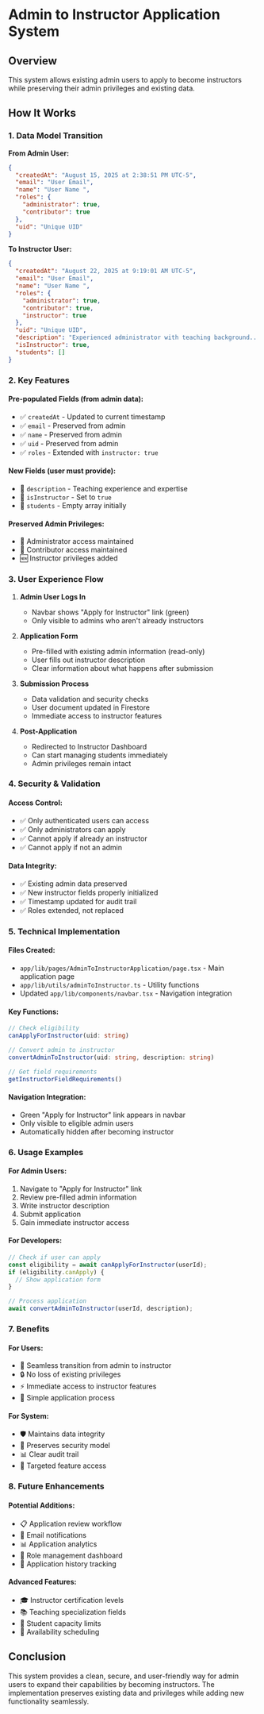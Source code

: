 # Admin to Instructor Application System

## Overview
This system allows existing admin users to apply to become instructors while preserving their admin privileges and existing data.

## How It Works

### 1. **Data Model Transition**
**From Admin User:**
```json
{
  "createdAt": "August 15, 2025 at 2:38:51 PM UTC-5",
  "email": "User Email",
  "name": "User Name ",
  "roles": {
    "administrator": true,
    "contributor": true
  },
  "uid": "Unique UID"
}
```

**To Instructor User:**
```json
{
  "createdAt": "August 22, 2025 at 9:19:01 AM UTC-5",
  "email": "User Email",
  "name": "User Name ",
  "roles": {
    "administrator": true,
    "contributor": true,
    "instructor": true
  },
  "uid": "Unique UID",
  "description": "Experienced administrator with teaching background...",
  "isInstructor": true,
  "students": []
}
```

### 2. **Key Features**

#### **Pre-populated Fields** (from admin data):
- ✅ `createdAt` - Updated to current timestamp
- ✅ `email` - Preserved from admin
- ✅ `name` - Preserved from admin  
- ✅ `uid` - Preserved from admin
- ✅ `roles` - Extended with `instructor: true`

#### **New Fields** (user must provide):
- 📝 `description` - Teaching experience and expertise
- 🎯 `isInstructor` - Set to `true`
- 👥 `students` - Empty array initially

#### **Preserved Admin Privileges**:
- 🔐 Administrator access maintained
- 🔐 Contributor access maintained
- 🆕 Instructor privileges added

### 3. **User Experience Flow**

1. **Admin User Logs In**
   - Navbar shows "Apply for Instructor" link (green)
   - Only visible to admins who aren't already instructors

2. **Application Form**
   - Pre-filled with existing admin information (read-only)
   - User fills out instructor description
   - Clear information about what happens after submission

3. **Submission Process**
   - Data validation and security checks
   - User document updated in Firestore
   - Immediate access to instructor features

4. **Post-Application**
   - Redirected to Instructor Dashboard
   - Can start managing students immediately
   - Admin privileges remain intact

### 4. **Security & Validation**

#### **Access Control:**
- ✅ Only authenticated users can access
- ✅ Only administrators can apply
- ✅ Cannot apply if already an instructor
- ✅ Cannot apply if not an admin

#### **Data Integrity:**
- ✅ Existing admin data preserved
- ✅ New instructor fields properly initialized
- ✅ Timestamp updated for audit trail
- ✅ Roles extended, not replaced

### 5. **Technical Implementation**

#### **Files Created:**
- `app/lib/pages/AdminToInstructorApplication/page.tsx` - Main application page
- `app/lib/utils/adminToInstructor.ts` - Utility functions
- Updated `app/lib/components/navbar.tsx` - Navigation integration

#### **Key Functions:**
```typescript
// Check eligibility
canApplyForInstructor(uid: string)

// Convert admin to instructor
convertAdminToInstructor(uid: string, description: string)

// Get field requirements
getInstructorFieldRequirements()
```

#### **Navigation Integration:**
- Green "Apply for Instructor" link appears in navbar
- Only visible to eligible admin users
- Automatically hidden after becoming instructor

### 6. **Usage Examples**

#### **For Admin Users:**
1. Navigate to "Apply for Instructor" link
2. Review pre-filled admin information
3. Write instructor description
4. Submit application
5. Gain immediate instructor access

#### **For Developers:**
```typescript
// Check if user can apply
const eligibility = await canApplyForInstructor(userId);
if (eligibility.canApply) {
  // Show application form
}

// Process application
await convertAdminToInstructor(userId, description);
```

### 7. **Benefits**

#### **For Users:**
- 🚀 Seamless transition from admin to instructor
- 🔒 No loss of existing privileges
- ⚡ Immediate access to instructor features
- 📝 Simple application process

#### **For System:**
- 🛡️ Maintains data integrity
- 🔐 Preserves security model
- 📊 Clear audit trail
- 🎯 Targeted feature access

### 8. **Future Enhancements**

#### **Potential Additions:**
- 📋 Application review workflow
- 📧 Email notifications
- 📊 Application analytics
- 🔄 Role management dashboard
- 📝 Application history tracking

#### **Advanced Features:**
- 🎓 Instructor certification levels
- 📚 Teaching specialization fields
- 👥 Student capacity limits
- 📅 Availability scheduling

## Conclusion

This system provides a clean, secure, and user-friendly way for admin users to expand their capabilities by becoming instructors. The implementation preserves existing data and privileges while adding new functionality seamlessly.
